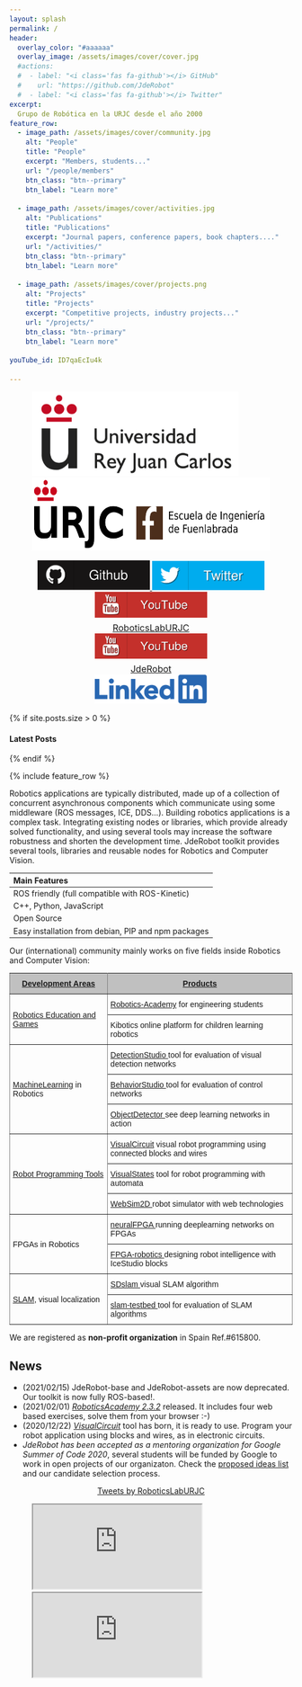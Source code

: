 ```yaml
---
layout: splash
permalink: /
header:
  overlay_color: "#aaaaaa"
  overlay_image: /assets/images/cover/cover.jpg
  #actions:
  #  - label: "<i class='fas fa-github'></i> GitHub"
  #    url: "https://github.com/JdeRobot"
  #  - label: "<i class='fas fa-github'></i> Twitter"
excerpt: 
  Grupo de Robótica en la URJC desde el año 2000
feature_row:
  - image_path: /assets/images/cover/community.jpg
    alt: "People"
    title: "People"
    excerpt: "Members, students..."
    url: "/people/members"
    btn_class: "btn--primary"
    btn_label: "Learn more"

  - image_path: /assets/images/cover/activities.jpg
    alt: "Publications"
    title: "Publications"
    excerpt: "Journal papers, conference papers, book chapters...."
    url: "/activities/"
    btn_class: "btn--primary"
    btn_label: "Learn more"   

  - image_path: /assets/images/cover/projects.png
    alt: "Projects"
    title: "Projects"
    excerpt: "Competitive projects, industry projects..."
    url: "/projects/"
    btn_class: "btn--primary"
    btn_label: "Learn more"

youTube_id: ID7qaEcIu4k

---
```



<figure class="third">
    <a href="http://www.urjc.es" target="_blank"><img src="/assets/images/cover/logoURJC.jpg" style="height:150px;"></a>
    <a href="http://www.urjc.es/eif" target="_blank"><img src="/assets/images/cover/logo-eif.png" style="height:130px;"></a>
</figure>

<figure style="text-align: center">
    <a href="https://github.com/RoboticsLabURJC" target="_blank">
        <img src="/assets/images/cover/github_social_button.png" style="width:200px;">
    </a>
    <a href="https://twitter.com/roboticslaburjc" target="_blank">
        <img src="/assets/images/cover/twitter_social_button.png" style="width:200px;">
    </a>
    <a href="https://www.youtube.com/@RoboticsLabURJC" target="_blank">
        <img src="/assets/images/cover/youtube_social_button.png" style="width:200px;">
        <figcaption style="text-align: center; margin-top: 5px; font-size: 16px;">RoboticsLabURJC</figcaption>
    </a>
    <a href="https://www.youtube.com/@JdeRobot" target="_blank">
        <img src="/assets/images/cover/youtube_social_button.png" style="width:200px;">
        <figcaption style="text-align: center; margin-top: 5px; font-size: 16px;">JdeRobot</figcaption>
    </a>
    <a href="https://www.linkedin.com/company/roboticslaburjc/" target="_blank">
        <img src="/assets/images/cover/Linkedin-logo-png.png" style="width:200px;">
    </a>
</figure>



<div class="container">
	<div class="row">
		<div class="col col-12">
			{% if site.posts.size > 0 %}
				<h4 class="lates-title">Latest Posts</h4>
			{% endif %}
		</div>
	</div>
</div>


{% include feature_row %}





Robotics applications are typically distributed, made up of a collection of concurrent asynchronous components which communicate using some middleware (ROS messages, ICE, DDS...). Building robotics applications is a complex task. Integrating existing nodes or libraries, which provide already solved functionality, and using several tools may increase the software robustness and shorten the development time. JdeRobot toolkit provides several tools, libraries and reusable nodes for Robotics and Computer Vision.



| Main Features |
| :--- |
| ROS friendly (full compatible with ROS-Kinetic) |
| C++, Python, JavaScript |
| Open Source |
| Easy installation from debian, PIP and npm packages |


Our (international) community mainly works on five fields inside Robotics and Computer Vision:

<style type="text/css">
.mytable{text-align: center}
.tg  {border-collapse:collapse;border-spacing:0;}
.tg td{font-family:Arial, sans-serif;font-size:14px;padding:10px 5px;border-style:solid;border-width:1px;overflow:hidden;word-break:normal;border-color:black;}
.tg th{font-family:Arial, sans-serif;font-size:14px;font-weight:normal;padding:10px 5px;border-style:solid;border-width:1px;overflow:hidden;word-break:normal;border-color:black;}
.tg .tg-lboi{border-color:inherit;text-align:left;vertical-align:middle;}
.tg .tg-kmbl{font-weight:bold;background-color:#c0c0c0;color:#000000;border-color:inherit;text-align:center;vertical-align:middle}
.tg .tg-0pky{border-color:inherit;text-align:left;vertical-align:top;}
</style>

<div class="mytable">
<table class="tg">
  <tr>
    <th class="tg-kmbl"><a href="http://jderobot.org/Projects#Robot_Programming_Tools">Development Areas</a></th>
    <th class="tg-kmbl"><a href="http://jderobot.org/Projects#Robot_Programming_Tools">Products</a></th>
  </tr>
  <tr>
    <td class="tg-lboi" rowspan="2"><a href="https://jderobot.github.io/projects/robotics_education">Robotics Education and Games</a></td>
    <td class="tg-0pky"><a href="https://jderobot.github.io/RoboticsAcademy/">Robotics-Academy</a> for engineering students</td>
  </tr>
  <tr>
    <td class="tg-0pky">Kibotics online platform for children learning robotics</td>
  </tr>
  <tr>
    <td class="tg-lboi" rowspan="3"><a href="https://jderobot.github.io/projects/deep_learning">MachineLearning</a> in Robotics</td>
    <td class="tg-0pky"><a href="https://jderobot.github.io/DetectionStudio">DetectionStudio </a>tool for evaluation of visual detection networks</td>
  </tr>
     <tr>
    <td class="tg-0pky"><a href="https://jderobot.github.io/BehaviorStudio">BehaviorStudio </a>tool for evaluation of control networks</td>
   </tr>
  <tr>
    <td class="tg-0pky"><a href="https://github.com/JdeRobot/ObjectDetector">ObjectDetector </a>see deep learning networks in action</td>
  </tr>
   <tr>
    <td class="tg-lboi" rowspan="3"><a href="https://jderobot.github.io/projects/robots_programming_tools">Robot Programming Tools</a></td>
    <td class="tg-0pky"><a href="https://jderobot.github.io/VisualCircuit/">VisualCircuit</a> visual robot programming using connected blocks and wires</td>
  </tr>
  <tr>
    <td class="tg-lboi"><a href="https://jderobot.github.io/VisualStates">VisualStates</a> tool for robot programming with automata</td>
  </tr>
  <tr>
    <td class="tg-0pky"><a href="https://github.com/JdeRobot/WebSim2D">WebSim2D </a>robot simulator with web technologies</td>
  </tr>
  <tr>
    <td class="tg-lboi" rowspan="2">FPGAs in Robotics</td>
    <td class="tg-0pky"><a href="https://github.com/JdeRobot/neuralFPGA">neuralFPGA </a>running deeplearning networks on FPGAs</td>
  </tr>
  <tr>
    <td class="tg-0pky"><a href="https://github.com/JdeRobot/FPGA-robotics">FPGA-robotics </a>designing robot intelligence with IceStudio blocks</td>
  </tr>
 
  <tr>
    <td class="tg-lboi" rowspan="2"><a href="https://jderobot.github.io/projects/visual_slam/visual_slam">SLAM</a>, visual localization</td>
    <td class="tg-0pky"><a href="https://github.com/JdeRobot/SDslam">SDslam </a>visual SLAM algorithm</td>
  </tr>
  <tr>
    <td class="tg-0pky"><a href="https://github.com/JdeRobot/slam-TestBed">slam-testbed </a>tool for evaluation of SLAM algorithms<br></td>
  </tr>
  </table>

</div>

We are registered as **non-profit organization** in Spain Ref.#615800.

## News

* (2021/02/15) JdeRobot-base and JdeRobot-assets are now deprecated. Our toolkit is now fully ROS-based!.
* (2021/02/01) [*RoboticsAcademy 2.3.2*](https://jderobot.github.io/RoboticsAcademy) released. It includes four web based exercises, solve them from your browser :-)
* (2020/12/22) [*VisualCircuit*](https://jderobot.github.io/VisualCircuit/) tool has born, it is ready to use. Program your robot application using blocks and wires, as in electronic circuits.
* *JdeRobot has been accepted as a mentoring organization for Google Summer of Code 2020*, several students will be funded by Google to work in open projects of our organizaton. Check the [proposed ideas list](https://jderobot.github.io/activities/gsoc/2020) and our candidate selection process.
<!-- * The last stable release, JdeRobot-5.7.0, has been released as debian package (2020/02/14): full compatible with ROS Melodic. -->
<!-- * All our web pages are finally being migrated to GitHub Pages: nice, under version control and convenient. -->
<!-- * JdeRobot was accepted as a mentoring organization for Google Summer of Code 2019, several students will be funded by Google to work in open projects of our organizaton. Check the [proposed ideas list](https://jderobot.github.io/activities/gsoc/2019) and our candidate selection process. --> 
<!--  * The last stable release, [JdeRobot/base 5.6.7](https://github.com/JdeRobot/base/wiki/JdeRobot-5.6.7) has been released (2019/03/12): full compatible with ROS Kinetic. -->
<!-- * 3rd edition of [Program-A-Robot Challenge](https://jderobot.github.io/activities/competitions/2018) was celebrated inside the [International Conference on Intelligent Robots and Systems (IROS 2018)](https://www.iros2018.org/competitions) (2018/10/03). Watch the [summary video](https://www.youtube.com/watch?v=VFBL6zuXqgo): a drone (cat) searches and pursues a moving target (mouse). -->

<div align="center">
<a class="twitter-timeline" data-lang="es" data-width="800" data-height="700" href="https://twitter.com/RoboticsLabURJC?ref_src=twsrc%5Etfw">Tweets by RoboticsLabURJC</a> <script async src="https://platform.twitter.com/widgets.js" charset="utf-8"></script>
</div>


<figure class="half">
    <a href="/assets/images/cover/projects.png"><iframe src="https://www.youtube.com/embed/gDP9nWCL0Vg"></iframe></a>
    <a href="/assets/images/cover/activities.jpg"><iframe src="https://www.youtube.com/embed/1iYlJLJkESU"></iframe></a>
<!--    <figcaption>Last two videos from YouTube channel.</figcaption> -->
</figure>
